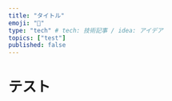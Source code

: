 ```yaml
---
title: "タイトル"
emoji: "🐥"
type: "tech" # tech: 技術記事 / idea: アイデア
topics: ["test"]
published: false
---
```


# テスト